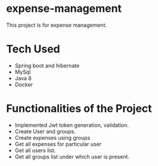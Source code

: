 # expense-management

This project is for expense management.

<h1>Tech Used</h1>

* Spring boot and hibernate<br>
* MySql <br>
* Java 8 <br>
* Docker <br>

<h1> Functionalities of the Project </h1>

* Implemented Jwt token generation, validation. <br>
* Create User and groups. <br>
* Create expenses using groups <br>
* Get all expenses for particular user <br>
* Get all users list. <br>
* Get all groups list under which user is present.